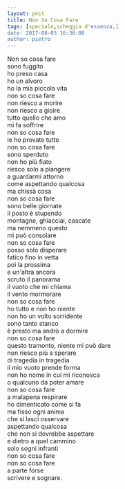 ```yaml
---
layout: post
title: Non So Cosa Fare
tags: [speciale,scheggia d'essenza,]
date: 2017-08-03 16:36:00
author: pietro
---
```

Non so cosa fare<br/>sono fuggito<br/>ho preso casa<br/>ho un alvoro<br/>ho la mia piccola vita<br/>non so cosa fare<br/>non riesco a morire<br/>non riesco a gioire<br/>tutto quello che amo<br/>mi fa soffrire<br/>non so cosa fare<br/>le ho provate tutte<br/>non so cosa fare<br/>sono sperduto<br/>non ho più fiato<br/>riesco solo a piangere<br/>a guardarmi attorno<br/>come aspettando qualcosa<br/>ma chissà cosa<br/>non so cosa fare<br/>sono belle giornate<br/>il posto è stupendo<br/>montagne, ghiacciai, cascate<br/>ma nemmeno questo<br/>mi può consolare<br/>non so cosa fare<br/>posso solo disperare<br/>fatico fino in vetta<br/>poi la prossima<br/>e un'altra ancora<br/>scruto il panorama<br/>il vuoto che mi chiama<br/>il vento mormorare<br/>non so cosa fare<br/>ho tutto e non ho niente<br/>non ho un volto sorridente<br/>sono tanto stanco<br/>è presto ma andrò a dormire<br/>non so cosa fare<br/>questo tramonto, niente mi può dare<br/>non riesco più a sperare<br/>di tragedia in tragedia<br/>il mio vuoto prende forma<br/>non ho nome in cui mi riconosca<br/>o qualcuno da poter amare<br/>non so cosa fare<br/>a malapena respirare<br/>ho dimenticato come si fa<br/>ma fisso ogni anima<br/>che si lasci osservare<br/>aspettando qualcosa<br/>che non si dovrebbe aspettare<br/>e dietro a quel cammino<br/>solo sogni infranti<br/>non so cosa fare<br/>non so cosa fare<br/>a parte forse<br/>scrivere e sognare.
